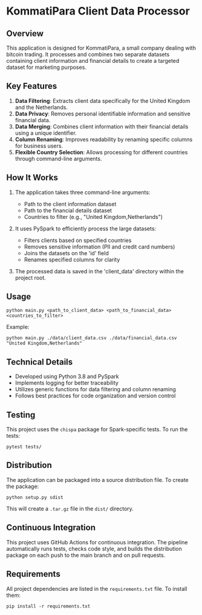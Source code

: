 # KommatiPara Client Data Processor

## Overview

This application is designed for KommatiPara, a small company dealing with bitcoin trading. It processes and combines two separate datasets containing client information and financial details to create a targeted dataset for marketing purposes.

## Key Features

1. **Data Filtering**: Extracts client data specifically for the United Kingdom and the Netherlands.
2. **Data Privacy**: Removes personal identifiable information and sensitive financial data.
3. **Data Merging**: Combines client information with their financial details using a unique identifier.
4. **Column Renaming**: Improves readability by renaming specific columns for business users.
5. **Flexible Country Selection**: Allows processing for different countries through command-line arguments.

## How It Works

1. The application takes three command-line arguments:
   - Path to the client information dataset
   - Path to the financial details dataset
   - Countries to filter (e.g., "United Kingdom,Netherlands")

2. It uses PySpark to efficiently process the large datasets:
   - Filters clients based on specified countries
   - Removes sensitive information (PII and credit card numbers)
   - Joins the datasets on the 'id' field
   - Renames specified columns for clarity

3. The processed data is saved in the 'client_data' directory within the project root.

## Usage

```
python main.py <path_to_client_data> <path_to_financial_data> <countries_to_filter>
```

Example:
```
python main.py ./data/client_data.csv ./data/financial_data.csv "United Kingdom,Netherlands"
```

## Technical Details

- Developed using Python 3.8 and PySpark
- Implements logging for better traceability
- Utilizes generic functions for data filtering and column renaming
- Follows best practices for code organization and version control

## Testing

This project uses the `chispa` package for Spark-specific tests. To run the tests:

```
pytest tests/
```

## Distribution

The application can be packaged into a source distribution file. To create the package:

```
python setup.py sdist
```

This will create a `.tar.gz` file in the `dist/` directory.

## Continuous Integration

This project uses GitHub Actions for continuous integration. The pipeline automatically runs tests, checks code style, and builds the distribution package on each push to the main branch and on pull requests.

## Requirements

All project dependencies are listed in the `requirements.txt` file. To install them:

```
pip install -r requirements.txt
```

